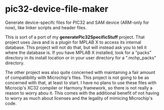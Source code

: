 # pic32-device-file-maker
Generate device-specifc files for PIC32 and SAM device (ARM-only for now), like linker scripts and header files.

This is sort of a port of my **generatePic32SpecificStuff** project. That project uses Java and is a plugin for
MPLAB X to access its internal database. This project will not do that, but will instead ask you to tell it where
the database is. If you have MPLAB X installed, look for a "packs" directory in its install location or in your
user directory for a ".mchp_packs" directory.

The other project was also quite concerned with maintaining a fair amount of compatibility with Microchip's
files. This project is not going to be as concerned with that, at least to start. I have no plans to use these
files with Microcip's XC32 compiler or Harmony framework, so there is not really a reason to worry abou it.
This comes with the additional benefit of not having to worry as much about licenses and the legality of
mimicing Microchip's code.
